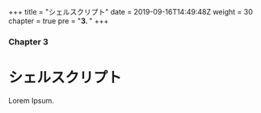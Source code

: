 +++
title = "シェルスクリプト"
date = 2019-09-16T14:49:48Z
weight = 30
chapter = true
pre = "<b>3. </b>"
+++

### Chapter 3

# シェルスクリプト

Lorem Ipsum.
